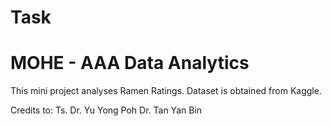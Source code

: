 # Task
# MOHE - AAA Data Analytics
This mini project analyses Ramen Ratings. Dataset is obtained from Kaggle.

Credits to:
Ts. Dr. Yu Yong Poh
Dr. Tan Yan Bin

